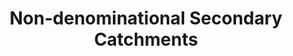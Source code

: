 ---
schema: default
title: Non-denominational Secondary Catchments
organization: South Ayrshire Council
notes: >-
    Areas depicting catchment zones for non-denominational secondary schools
resources:
  - name: Non-denominational Secondary Catchments FEATURE LAYER
  - url: >-
      
  - format: FEATURE LAYER
license: 
category:

  - boundaries
  - schools
  - education
maintainer: South Ayrshire Council
maintainer_email: someone@example.com
---
